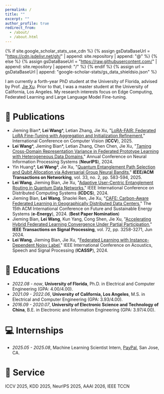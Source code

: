 ```yaml
---
permalink: /
title: ""
excerpt: ""
author_profile: true
redirect_from: 
  - /about/
  - /about.html
---
```


{% if site.google_scholar_stats_use_cdn %}
{% assign gsDataBaseUrl = "https://cdn.jsdelivr.net/gh/" | append: site.repository | append: "@" %}
{% else %}
{% assign gsDataBaseUrl = "https://raw.githubusercontent.com/" | append: site.repository | append: "/" %}
{% endif %}
{% assign url = gsDataBaseUrl | append: "google-scholar-stats/gs_data_shieldsio.json" %}

<span class='anchor' id='about-me'></span>

I am currently a forth-year PhD student at the University of Florida, advised by Prof. [Jie Xu](https://jiexu.ece.ufl.edu/).  Prior to that, I was a master student at the University of California, Los Angeles. My research interests focus on Edge Computing, Federated Learning and Large Language Model Fine-tuning.

# 📝 Publications 


- Jieming Bian\*, **Lei Wang**\*, Letian Zhang, Jie Xu, "[LoRA-FAIR: Federated LoRA Fine-Tuning with Aggregation and Initialization Refinement](https://arxiv.org/pdf/2411.14961)," International Conference on Computer Vision (**ICCV**), 2025.
- **Lei Wang**\*, Jieming Bian\*, Letian Zhang, Chen Chen, Jie Xu, "[Taming Cross-Domain Representation Variance in Federated Prototype Learning with Heterogeneous Data Domains](https://proceedings.neurips.cc/paper_files/paper/2024/hash/a11e42a37c6bc926d6dc57e0cca0e825-Abstract-Conference.html)," Annual Conference on Neural Information Processing Systems (**NeurIPS**), 2024.
- Yin Huang\*, **Lei Wang**\*, Jie Xu, "[Quantum Entanglement Path Selection and Qubit Allocation via Adversarial Group Neural Bandits](https://ieeexplore.ieee.org/document/10811938)," **IEEE/ACM Transactions on Networking**, vol. 33, no. 2, pp. 583-594, 2025.
- **Lei Wang**, Jieming Bian, Jie Xu, "[Adaptive User-Centric Entanglement Routing in Quantum Data Networks](https://ieeexplore.ieee.org/document/10630974)," IEEE International Conference on Distributed Computing Systems (**ICDCS**), 2024.
- Jieming Bian, **Lei Wang**, Shaolei Ren, Jie Xu, "[CAFE: Carbon-Aware Federated Learning in Geographically Distributed Data Centers](https://dl.acm.org/doi/10.1145/3632775.3661970)," The 15th ACM International Conference on Future and Sustainable Energy Systems (**e-Energy**), 2024. (**Best Paper Nomination**)
- Jieming Bian, **Lei Wang**, Kun Yang, Cong Shen, Jie Xu, "[Accelerating Hybrid Federated Learning Convergence Under Partial Participation](https://ieeexplore.ieee.org/document/10546478)," **IEEE Transactions on Signal Processing**, vol. 72, pp. 3258-3271, Jun 2024.
- **Lei Wang**, Jieming Bian, Jie Xu, "[Federated Learning with Instance-Dependent Noisy Label](https://ieeexplore.ieee.org/document/10447823)," IEEE International Conference on Acoustics, Speech and Signal Processing (**ICASSP**), 2024.

# 📖 Educations
- *2022.08 - now*, **University of Florida**, Ph.D. in Electrical and Computer Engineering (GPA: 4.00/4.00).
- *2021.09 - 2022.06*, **University of California, Los Angeles**, M.S. in Electrical and Computer Engineering (GPA: 3.93/4.00). 
- *2016.09 - 2020.07*, **University of Electronic Science and Technology of China**, B.E. in Electronic and Information Engineering (GPA: 3.97/4.00).

# 💻 Internships
- *2025.05 - 2025.08*, Machine Learning Scientist Intern, [PayPal](https://www.paypal.com/us/home), San Jose, CA.

# 💬 Service
ICCV 2025, KDD 2025, NeurIPS 2025, AAAI 2026, IEEE TCCN
